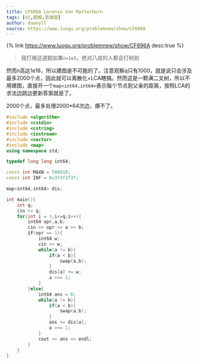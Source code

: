 ```yaml
---
title: CF696A Lorenzo Von Matterhorn
tags: [OI,题解,思维题]
author: duanyll
source: https://www.luogu.org/problemnew/show/CF696A
---
```


{% link https://www.luogu.org/problemnew/show/CF696A desc:true %}

> 我打赌这道题如果`n=1e5`，绝对八成的人都会打树剖

然而n高达1e18，所以建图是不可能的了。注意观察q只有1000，就是说只会涉及最多2000个点，因此就可以离散化+LCA瞎搞。然而这是一颗满二叉树，所以不用建图，直接开一个`map<int64,int64>`表示每个节点到父亲的距离，按照LCA的求法边跳边更新答案就是了。

2000个点，最多处理2000*64次边，爆不了。

```cpp
#include <algorithm>
#include <cstdio>
#include <cstring>
#include <iostream>
#include <vector>
#include <map>
using namespace std;

typedef long long int64;

const int MAXN = 500010;
const int INF = 0x3f3f3f3f;

map<int64,int64> dis;

int main(){
	int q;
	cin >> q;
	for(int i = 1;i<=q;i++){
		int64 opr,a,b;
		cin >> opr >> a >> b;
		if(opr == 1){
			int64 w;
			cin >> w;
			while(a != b){
				if(a < b){
					swap(a,b);
				}
				dis[a] += w;
				a >>= 1;
			}
		}else{
			int64 ans = 0;
			while(a != b){
				if(a < b){
					swap(a,b);
				}
				ans += dis[a];
				a >>= 1;
			}
			cout << ans << endl;
		}
	}
} 
```
